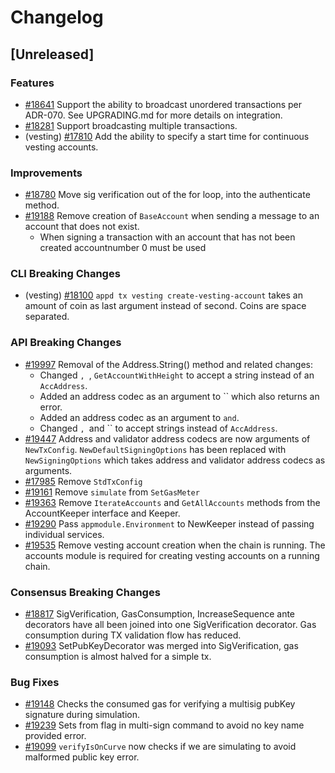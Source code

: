 <!--
Guiding Principles:
Changelogs are for humans, not machines.
There should be an entry for every single version.
The same types of changes should be grouped.
Versions and sections should be linkable.
The latest version comes first.
The release date of each version is displayed.
Mention whether you follow Semantic Versioning.
Usage:
Change log entries are to be added to the Unreleased section under the
appropriate stanza (see below). Each entry should ideally include a tag and
the Github issue reference in the following format:
* (<tag>) [#<issue-number>] Changelog message.
Types of changes (Stanzas):
"Features" for new features.
"Improvements" for changes in existing functionality.
"Deprecated" for soon-to-be removed features.
"Bug Fixes" for any bug fixes.
"API Breaking" for breaking exported APIs used by developers building on SDK.
Ref: https://keepachangelog.com/en/1.0.0/
-->

# Changelog

## [Unreleased]

### Features

* [#18641](https://github.com/cosmos/cosmos-sdk/pull/18641) Support the ability to broadcast unordered transactions per ADR-070. See UPGRADING.md for more details on integration.
* [#18281](https://github.com/cosmos/cosmos-sdk/pull/18281) Support broadcasting multiple transactions.
* (vesting) [#17810](https://github.com/cosmos/cosmos-sdk/pull/17810) Add the ability to specify a start time for continuous vesting accounts.

### Improvements

* [#18780](https://github.com/cosmos/cosmos-sdk/pull/18780) Move sig verification out of the for loop, into the authenticate method.
* [#19188](https://github.com/cosmos/cosmos-sdk/pull/19188) Remove creation of `BaseAccount` when sending a message to an account that does not exist. 
    * When signing a transaction with an account that has not been created accountnumber 0 must be used

### CLI Breaking Changes

* (vesting) [#18100](https://github.com/cosmos/cosmos-sdk/pull/18100) `appd tx vesting create-vesting-account` takes an amount of coin as last argument instead of second. Coins are space separated.

### API Breaking Changes

* [#19997](https://github.com/cosmos/cosmos-sdk/pull/19997) Removal of the Address.String() method and related changes:
    * Changed ``, ``, `GetAccountWithHeight` to accept a string instead of an `AccAddress`.
    * Added an address codec as an argument to `` which also returns an error.
    * Added an address codec as an argument to `` and ``.
    * Changed ``, ``and `` to accept strings instead of `AccAddress`.
* [#19447](https://github.com/cosmos/cosmos-sdk/pull/19447) Address and validator address codecs are now arguments of `NewTxConfig`. `NewDefaultSigningOptions` has been replaced with `NewSigningOptions` which takes address and validator address codecs as arguments.
* [#17985](https://github.com/cosmos/cosmos-sdk/pull/17985) Remove `StdTxConfig`
* [#19161](https://github.com/cosmos/cosmos-sdk/pull/19161) Remove `simulate` from `SetGasMeter`
* [#19363](https://github.com/cosmos/cosmos-sdk/pull/19363) Remove `IterateAccounts` and `GetAllAccounts` methods from the AccountKeeper interface and Keeper.
* [#19290](https://github.com/cosmos/cosmos-sdk/issues/19290) Pass `appmodule.Environment` to NewKeeper instead of passing individual services. 
* [#19535](https://github.com/cosmos/cosmos-sdk/pull/19535) Remove vesting account creation when the chain is running. The accounts module is required for creating vesting accounts on a running chain. 
<!-- TODO add a link to lockup accounts docs -->

### Consensus Breaking Changes

* [#18817](https://github.com/cosmos/cosmos-sdk/pull/18817) SigVerification, GasConsumption, IncreaseSequence ante decorators have all been joined into one SigVerification decorator. Gas consumption during TX validation flow has reduced.
* [#19093](https://github.com/cosmos/cosmos-sdk/pull/19093) SetPubKeyDecorator was merged into SigVerification, gas consumption is almost halved for a simple tx.

### Bug Fixes

* [#19148](https://github.com/cosmos/cosmos-sdk/pull/19148) Checks the consumed gas for verifying a multisig pubKey signature during simulation.
* [#19239](https://github.com/cosmos/cosmos-sdk/pull/19239) Sets from flag in multi-sign command to avoid no key name provided error.
* [#19099](https://github.com/cosmos/cosmos-sdk/pull/19099) `verifyIsOnCurve` now checks if we are simulating to avoid malformed public key error.
